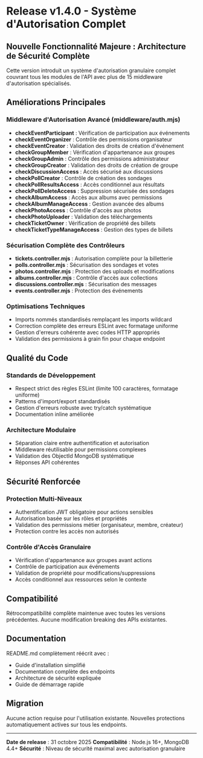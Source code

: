 # Release v1.4.0 - Système d'Autorisation Complet

## Nouvelle Fonctionnalité Majeure : Architecture de Sécurité Complète

Cette version introduit un système d'autorisation granulaire complet couvrant tous les modules de l'API avec plus de 15 middleware d'autorisation spécialisés.

## Améliorations Principales

### Middleware d'Autorisation Avancé (middleware/auth.mjs)
- **checkEventParticipant** : Vérification de participation aux événements
- **checkEventOrganizer** : Contrôle des permissions organisateur
- **checkEventCreator** : Validation des droits de création d'événement
- **checkGroupMember** : Vérification d'appartenance aux groupes
- **checkGroupAdmin** : Contrôle des permissions administrateur
- **checkGroupCreator** : Validation des droits de création de groupe
- **checkDiscussionAccess** : Accès sécurisé aux discussions
- **checkPollCreator** : Contrôle de création des sondages
- **checkPollResultsAccess** : Accès conditionnel aux résultats
- **checkPollDeleteAccess** : Suppression sécurisée des sondages
- **checkAlbumAccess** : Accès aux albums avec permissions
- **checkAlbumManageAccess** : Gestion avancée des albums
- **checkPhotoAccess** : Contrôle d'accès aux photos
- **checkPhotoUploader** : Validation des téléchargements
- **checkTicketOwner** : Vérification de propriété des billets
- **checkTicketTypeManageAccess** : Gestion des types de billets

### Sécurisation Complète des Contrôleurs
- **tickets.controller.mjs** : Autorisation complète pour la billetterie
- **polls.controller.mjs** : Sécurisation des sondages et votes
- **photos.controller.mjs** : Protection des uploads et modifications
- **albums.controller.mjs** : Contrôle d'accès aux collections
- **discussions.controller.mjs** : Sécurisation des messages
- **events.controller.mjs** : Protection des événements

### Optimisations Techniques
- Imports nommés standardisés remplaçant les imports wildcard
- Correction complète des erreurs ESLint avec formatage uniforme
- Gestion d'erreurs cohérente avec codes HTTP appropriés
- Validation des permissions à grain fin pour chaque endpoint

## Qualité du Code

### Standards de Développement
- Respect strict des règles ESLint (limite 100 caractères, formatage uniforme)
- Patterns d'import/export standardisés
- Gestion d'erreurs robuste avec try/catch systématique
- Documentation inline améliorée

### Architecture Modulaire
- Séparation claire entre authentification et autorisation
- Middleware réutilisable pour permissions complexes
- Validation des ObjectId MongoDB systématique
- Réponses API cohérentes

## Sécurité Renforcée

### Protection Multi-Niveaux
- Authentification JWT obligatoire pour actions sensibles
- Autorisation basée sur les rôles et propriétés
- Validation des permissions métier (organisateur, membre, créateur)
- Protection contre les accès non autorisés

### Contrôle d'Accès Granulaire
- Vérification d'appartenance aux groupes avant actions
- Contrôle de participation aux événements
- Validation de propriété pour modifications/suppressions
- Accès conditionnel aux ressources selon le contexte

## Compatibilité

Rétrocompatibilité complète maintenue avec toutes les versions précédentes.
Aucune modification breaking des APIs existantes.

## Documentation

README.md complètement réécrit avec :
- Guide d'installation simplifié
- Documentation complète des endpoints
- Architecture de sécurité expliquée
- Guide de démarrage rapide

## Migration

Aucune action requise pour l'utilisation existante.
Nouvelles protections automatiquement actives sur tous les endpoints.

---

**Date de release** : 31 octobre 2025
**Compatibilité** : Node.js 16+, MongoDB 4.4+
**Sécurité** : Niveau de sécurité maximal avec autorisation granulaire